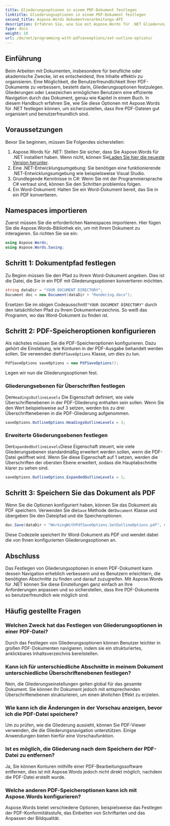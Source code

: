 ```yaml
---
title: Gliederungsoptionen in einem PDF-Dokument festlegen
linktitle: Gliederungsoptionen in einem PDF-Dokument festlegen
second_title: Aspose.Words Dokumentverarbeitungs-API
description: Erfahren Sie, wie Sie mit Aspose.Words für .NET Gliederungsoptionen in einem PDF-Dokument festlegen. Verbessern Sie die PDF-Navigation, indem Sie Überschriftenebenen und erweiterte Gliederungen konfigurieren.
type: docs
weight: 10
url: /de/net/programming-with-pdfsaveoptions/set-outline-options/
---
```

## Einführung

Beim Arbeiten mit Dokumenten, insbesondere für berufliche oder akademische Zwecke, ist es entscheidend, Ihre Inhalte effektiv zu organisieren. Eine Möglichkeit, die Benutzerfreundlichkeit Ihrer PDF-Dokumente zu verbessern, besteht darin, Gliederungsoptionen festzulegen. Gliederungen oder Lesezeichen ermöglichen Benutzern eine effiziente Navigation durch das Dokument, genau wie Kapitel in einem Buch. In diesem Handbuch erfahren Sie, wie Sie diese Optionen mit Aspose.Words für .NET festlegen können, um sicherzustellen, dass Ihre PDF-Dateien gut organisiert und benutzerfreundlich sind.

## Voraussetzungen

Bevor Sie beginnen, müssen Sie Folgendes sicherstellen:

1.  Aspose.Words für .NET: Stellen Sie sicher, dass Sie Aspose.Words für .NET installiert haben. Wenn nicht, können Sie[Laden Sie hier die neueste Version herunter](https://releases.aspose.com/words/net/).
2. Eine .NET-Entwicklungsumgebung: Sie benötigen eine funktionierende .NET-Entwicklungsumgebung wie beispielsweise Visual Studio.
3. Grundlegende Kenntnisse in C#: Wenn Sie mit der Programmiersprache C# vertraut sind, können Sie den Schritten problemlos folgen.
4. Ein Word-Dokument: Halten Sie ein Word-Dokument bereit, das Sie in ein PDF konvertieren.

## Namespaces importieren

Zuerst müssen Sie die erforderlichen Namespaces importieren. Hier fügen Sie die Aspose.Words-Bibliothek ein, um mit Ihrem Dokument zu interagieren. So richten Sie sie ein:

```csharp
using Aspose.Words;
using Aspose.Words.Saving;
```

## Schritt 1: Dokumentpfad festlegen

Zu Beginn müssen Sie den Pfad zu Ihrem Word-Dokument angeben. Dies ist die Datei, die Sie in ein PDF mit Gliederungsoptionen konvertieren möchten. 

```csharp
string dataDir = "YOUR DOCUMENT DIRECTORY";
Document doc = new Document(dataDir + "Rendering.docx");
```

 Ersetzen Sie im obigen Codeausschnitt`"YOUR DOCUMENT DIRECTORY"` durch den tatsächlichen Pfad zu Ihrem Dokumentverzeichnis. So weiß das Programm, wo das Word-Dokument zu finden ist.

## Schritt 2: PDF-Speicheroptionen konfigurieren

 Als nächstes müssen Sie die PDF-Speicheroptionen konfigurieren. Dazu gehört die Einstellung, wie Konturen in der PDF-Ausgabe behandelt werden sollen. Sie verwenden die`PdfSaveOptions` Klasse, um dies zu tun.

```csharp
PdfSaveOptions saveOptions = new PdfSaveOptions();
```

Legen wir nun die Gliederungsoptionen fest. 

### Gliederungsebenen für Überschriften festlegen

Der`HeadingsOutlineLevels` Die Eigenschaft definiert, wie viele Überschriftenebenen in der PDF-Gliederung enthalten sein sollen. Wenn Sie den Wert beispielsweise auf 3 setzen, werden bis zu drei Überschriftenebenen in die PDF-Gliederung aufgenommen.

```csharp
saveOptions.OutlineOptions.HeadingsOutlineLevels = 3;
```

### Erweiterte Gliederungsebenen festlegen

Der`ExpandedOutlineLevels`Diese Eigenschaft steuert, wie viele Gliederungsebenen standardmäßig erweitert werden sollen, wenn die PDF-Datei geöffnet wird. Wenn Sie diese Eigenschaft auf 1 setzen, werden die Überschriften der obersten Ebene erweitert, sodass die Hauptabschnitte klarer zu sehen sind.

```csharp
saveOptions.OutlineOptions.ExpandedOutlineLevels = 1;
```

## Schritt 3: Speichern Sie das Dokument als PDF

 Wenn Sie die Optionen konfiguriert haben, können Sie das Dokument als PDF speichern. Verwenden Sie die`Save` Methode der`Document` Klasse und übergeben Sie den Dateipfad und die Speicheroptionen.

```csharp
doc.Save(dataDir + "WorkingWithPdfSaveOptions.SetOutlineOptions.pdf", saveOptions);
```

Diese Codezeile speichert Ihr Word-Dokument als PDF und wendet dabei die von Ihnen konfigurierten Gliederungsoptionen an. 

## Abschluss

Das Festlegen von Gliederungsoptionen in einem PDF-Dokument kann dessen Navigation erheblich verbessern und es Benutzern erleichtern, die benötigten Abschnitte zu finden und darauf zuzugreifen. Mit Aspose.Words für .NET können Sie diese Einstellungen ganz einfach an Ihre Anforderungen anpassen und so sicherstellen, dass Ihre PDF-Dokumente so benutzerfreundlich wie möglich sind.

## Häufig gestellte Fragen

### Welchen Zweck hat das Festlegen von Gliederungsoptionen in einer PDF-Datei?

Durch das Festlegen von Gliederungsoptionen können Benutzer leichter in großen PDF-Dokumenten navigieren, indem sie ein strukturiertes, anklickbares Inhaltsverzeichnis bereitstellen.

### Kann ich für unterschiedliche Abschnitte in meinem Dokument unterschiedliche Überschriftenebenen festlegen?

Nein, die Gliederungseinstellungen gelten global für das gesamte Dokument. Sie können Ihr Dokument jedoch mit entsprechenden Überschriftenebenen strukturieren, um einen ähnlichen Effekt zu erzielen.

### Wie kann ich die Änderungen in der Vorschau anzeigen, bevor ich die PDF-Datei speichere?

Um zu prüfen, wie die Gliederung aussieht, können Sie PDF-Viewer verwenden, die die Gliederungsnavigation unterstützen. Einige Anwendungen bieten hierfür eine Vorschaufunktion.

### Ist es möglich, die Gliederung nach dem Speichern der PDF-Datei zu entfernen?

Ja, Sie können Konturen mithilfe einer PDF-Bearbeitungssoftware entfernen, dies ist mit Aspose.Words jedoch nicht direkt möglich, nachdem die PDF-Datei erstellt wurde.

### Welche anderen PDF-Speicheroptionen kann ich mit Aspose.Words konfigurieren?

Aspose.Words bietet verschiedene Optionen, beispielsweise das Festlegen der PDF-Konformitätsstufe, das Einbetten von Schriftarten und das Anpassen der Bildqualität.